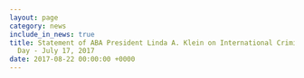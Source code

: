 ```yaml
---
layout: page
category: news
include_in_news: true
title: Statement of ABA President Linda A. Klein on International Criminal Justice
  Day - July 17, 2017
date: 2017-08-22 00:00:00 +0000
---
```

